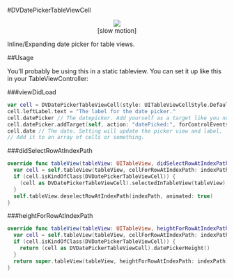 #DVDatePickerTableViewCell

<p align="center">
<img src="http://i.imgur.com/dpHIzw8.gif"/>
<br>
[slow motion]
</p>

Inline/Expanding date picker for table views.

##Usage

You'll probably be using this in a static tableview. You can set it up like this in your TableViewController:

###viewDidLoad

```Swift
var cell = DVDatePickerTableViewCell(style: UITableViewCellStyle.Default, reuseIdentifier: nil)
cell.leftLabel.text = "The label for the date picker."
cell.datePicker // The datepicker. Add yourself as a target like you normally would, if required.
cell.datePicker.addTarget(self, action: "datePicked:", forControlEvents: UIControlEvents.ValueChanged)
cell.date // The date. Setting will update the picker view and label.
// Add it to an array of cells or something.
```

###didSelectRowAtIndexPath

```Swift
override func tableView(tableView: UITableView, didSelectRowAtIndexPath indexPath: NSIndexPath) {
  var cell = self.tableView(tableView, cellForRowAtIndexPath: indexPath)
  if (cell.isKindOfClass(DVDatePickerTableViewCell)) {
    (cell as DVDatePickerTableViewCell).selectedInTableView(tableView)
  }
  self.tableView.deselectRowAtIndexPath(indexPath, animated: true)
}
```

###heightForRowAtIndexPath 

```Swift
override func tableView(tableView: UITableView, heightForRowAtIndexPath indexPath: NSIndexPath) -> CGFloat {
  var cell = self.tableView(tableView, cellForRowAtIndexPath: indexPath)
  if (cell.isKindOfClass(DVDatePickerTableViewCell)) {
    return (cell as DVDatePickerTableViewCell).datePickerHeight()
  }
  return super.tableView(tableView, heightForRowAtIndexPath: indexPath)
}
```
